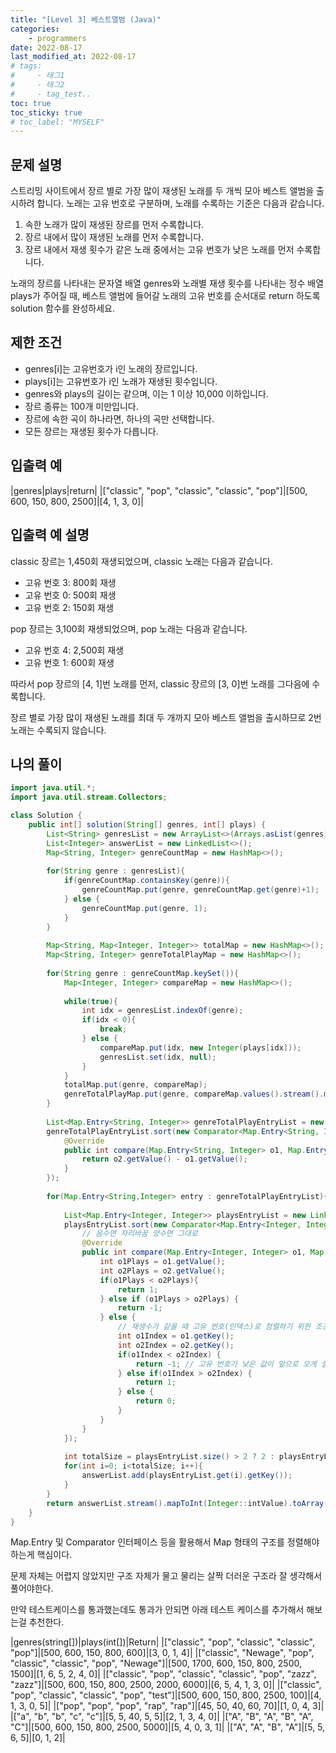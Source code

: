 ```yaml
---
title: "[Level 3] 베스트앨범 (Java)"
categories: 
    - programmers
date: 2022-08-17
last_modified_at: 2022-08-17
# tags:
#     - 태그1
#     - 태그2
#     - tag_test..
toc: true
toc_sticky: true
# toc_label: "MYSELF"
---
```

## **문제 설명**
스트리밍 사이트에서 장르 별로 가장 많이 재생된 노래를 두 개씩 모아 베스트 앨범을 출시하려 합니다. 노래는 고유 번호로 구분하며, 노래를 수록하는 기준은 다음과 같습니다.

1. 속한 노래가 많이 재생된 장르를 먼저 수록합니다.
2. 장르 내에서 많이 재생된 노래를 먼저 수록합니다.
3. 장르 내에서 재생 횟수가 같은 노래 중에서는 고유 번호가 낮은 노래를 먼저 수록합니다.

노래의 장르를 나타내는 문자열 배열 genres와 노래별 재생 횟수를 나타내는 정수 배열 plays가 주어질 때, 베스트 앨범에 들어갈 노래의 고유 번호를 순서대로 return 하도록 solution 함수를 완성하세요.

## **제한 조건**
- genres[i]는 고유번호가 i인 노래의 장르입니다.
- plays[i]는 고유번호가 i인 노래가 재생된 횟수입니다.
- genres와 plays의 길이는 같으며, 이는 1 이상 10,000 이하입니다.
- 장르 종류는 100개 미만입니다.
- 장르에 속한 곡이 하나라면, 하나의 곡만 선택합니다.
- 모든 장르는 재생된 횟수가 다릅니다.

## **입출력 예**

|genres|plays|return|
|["classic", "pop", "classic", "classic", "pop"]|[500, 600, 150, 800, 2500]|[4, 1, 3, 0]|

## **입출력 예 설명**
classic 장르는 1,450회 재생되었으며, classic 노래는 다음과 같습니다.

- 고유 번호 3: 800회 재생
- 고유 번호 0: 500회 재생
- 고유 번호 2: 150회 재생

pop 장르는 3,100회 재생되었으며, pop 노래는 다음과 같습니다.

- 고유 번호 4: 2,500회 재생
- 고유 번호 1: 600회 재생

따라서 pop 장르의 [4, 1]번 노래를 먼저, classic 장르의 [3, 0]번 노래를 그다음에 수록합니다.

장르 별로 가장 많이 재생된 노래를 최대 두 개까지 모아 베스트 앨범을 출시하므로 2번 노래는 수록되지 않습니다.

## **나의 풀이**
```java
import java.util.*;
import java.util.stream.Collectors;

class Solution {
    public int[] solution(String[] genres, int[] plays) {
        List<String> genresList = new ArrayList<>(Arrays.asList(genres));
        List<Integer> answerList = new LinkedList<>();
        Map<String, Integer> genreCountMap = new HashMap<>();
        
        for(String genre : genresList){
            if(genreCountMap.containsKey(genre)){
                genreCountMap.put(genre, genreCountMap.get(genre)+1);
            } else {
                genreCountMap.put(genre, 1);
            }
        }
        
        Map<String, Map<Integer, Integer>> totalMap = new HashMap<>();
        Map<String, Integer> genreTotalPlayMap = new HashMap<>();
        
        for(String genre : genreCountMap.keySet()){
            Map<Integer, Integer> compareMap = new HashMap<>();
            
            while(true){
                int idx = genresList.indexOf(genre);
                if(idx < 0){
                    break;
                } else {       
                    compareMap.put(idx, new Integer(plays[idx]));
                    genresList.set(idx, null);
                }
            }
            totalMap.put(genre, compareMap);
            genreTotalPlayMap.put(genre, compareMap.values().stream().mapToInt(Integer::intValue).sum());
        }
        
        List<Map.Entry<String, Integer>> genreTotalPlayEntryList = new LinkedList<>(genreTotalPlayMap.entrySet());
        genreTotalPlayEntryList.sort(new Comparator<Map.Entry<String, Integer>>() {
            @Override
            public int compare(Map.Entry<String, Integer> o1, Map.Entry<String, Integer> o2) {
                return o2.getValue() - o1.getValue();
            }
        });
                
        for(Map.Entry<String,Integer> entry : genreTotalPlayEntryList){
            
            List<Map.Entry<Integer, Integer>> playsEntryList = new LinkedList<>(totalMap.get(entry.getKey()).entrySet());
            playsEntryList.sort(new Comparator<Map.Entry<Integer, Integer>>() {
                // 음수면 자리바꿈 양수면 그대로
                @Override
                public int compare(Map.Entry<Integer, Integer> o1, Map.Entry<Integer, Integer> o2) {
                    int o1Plays = o1.getValue();
                    int o2Plays = o2.getValue();
                    if(o1Plays < o2Plays){
                        return 1;
                    } else if (o1Plays > o2Plays) {
                        return -1;
                    } else {
                        // 재생수가 같을 때 고유 번호(인덱스)로 정렬하기 위한 조건문
                        int o1Index = o1.getKey();
                        int o2Index = o2.getKey();
                        if(o1Index < o2Index) {
                            return -1; // 고유 번호가 낮은 값이 앞으로 오게 설정
                        } else if(o1Index > o2Index) {
                            return 1;
                        } else {
                            return 0;
                        }
                    }
                }
            });
            
            int totalSize = playsEntryList.size() > 2 ? 2 : playsEntryList.size();
            for(int i=0; i<totalSize; i++){
                answerList.add(playsEntryList.get(i).getKey());    
            }
        }
        return answerList.stream().mapToInt(Integer::intValue).toArray();
    }
}
```

Map.Entry 및 Comparator 인터페이스 등을 활용해서 Map 형태의 구조를 정렬해야 하는게 핵심이다.

문제 자체는 어렵지 않았지만 구조 자체가 물고 물리는 살짝 더러운 구조라 잘 생각해서 풀어야한다.

만약 테스트케이스를 통과했는데도 통과가 안되면 아래 테스트 케이스를 추가해서 해보는걸 추천한다.

|genres(string[])|plays(int[])|Return|
|["classic", "pop", "classic", "classic", "pop"]|[500, 600, 150, 800, 600]|[3, 0, 1, 4]|
|["classic", "Newage", "pop", "classic", "classic", "pop", "Newage"]|[500, 1700, 600, 150, 800, 2500, 1500]|[1, 6, 5, 2, 4, 0]|
|["classic", "pop", "classic", "classic", "pop", "zazz", "zazz"]|[500, 600, 150, 800, 2500, 2000, 6000]|[6, 5, 4, 1, 3, 0]|
|["classic", "pop", "classic", "classic", "pop", "test"]|[500, 600, 150, 800, 2500, 100]|[4, 1, 3, 0, 5]|
|["pop", "pop", "pop", "rap", "rap"]|[45, 50, 40, 60, 70]|[1, 0, 4, 3]|
|["a", "b", "b", "c", "c"]|[5, 5, 40, 5, 5]|[2, 1, 3, 4, 0]|
|["A", "B", "A", "B", "A", "C"]|[500, 600, 150, 800, 2500, 5000]|[5, 4, 0, 3, 1]|
|["A", "A", "B", "A"]|[5, 5, 6, 5]|[0, 1, 2]|
